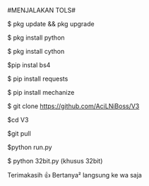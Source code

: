 #MENJALAKAN TOLS#

$ pkg update && pkg upgrade

$ pkg install python

$ pkg install cython

$pip instal bs4

$ pip install requests

$ pip install mechanize

$ git clone https://github.com/AciLNiBoss/V3

$cd V3

$git pull

$python run.py

$ python 32bit.py (khusus 32bit)

Terimakasih 👍
Bertanya² langsung ke wa saja
